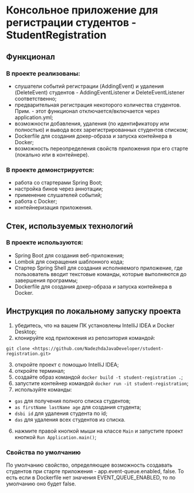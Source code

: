 # Консольное приложение для регистрации студентов - StudentRegistration

## Функционал

### В проекте реализованы:
- слушатели событий регистрации (AddingEvent) и удаления (DeleteEvent) студентов - AddingEventListener и DeleteEventListener соответственно;
- предварительная регистрация некоторого количества студентов. Прим. - этот функционал отключается/включается через application.yml;
- возможности добавления, удаления (по идентификатору или полностью) и вывода всех зарегистрированных студентов списком;
- Dockerfile для создания докер-образа и запуска контейнера в Docker;
- возможность переопределения свойств приложения при его старте (локально или в контейнере).

### В проекте демонстрируется:

- работа со стартерами Spring Boot;
- настройка бинов через аннотации;
- применение слушателей событий;
- работа с Docker;
- контейнеризация приложения.

## Стек, используемых технологий

### В проекте используются:

- Spring Boot для создания веб-приложения;
- Lombok для сокращения шаблонного кода;
- Стартер Spring Shell для создания исполняемого приложение, где пользователь вводит текстовые команды, которые выполняются до завершения программы;
- Dockerfile для создания докер-образа и запуска контейнера в Docker.

## Инструкция по локальному запуску проекта

1) убедитесь, что на вашем ПК установлены IntelliJ IDEA и Docker Desktop;
2) клонируйте код приложения из репозитория командой:
```
git clone <https://github.com/NadezhdaJavaDeveloper/student-registration.git>
```
3) откройте проект с помощью IntelliJ IDEA;
4) откройте терминал;
5) создайте образ командой `docker build -t student-registration .`;
6) запустите контейнер командой `docker run -it student-registration`;
7) используйте команды:
- `gas` для получения полного списка студентов;
- `as firstName lastName age` для создания студента;
- `dsbi id` для удаления студента по id;
- `das` для удаления всех студентов из списка.

6) нажмите правой кнопкой мыши на классе `Main` и запустите проект кнопкой `Run Application.main()`;


### Свойства по умолчанию

По умолчанию свойство, определяющее возможность создавать студентов при старте приложения - app.event-queue.enabled, false.
То есть если в Dockerfile нет значения EVENT_QUEUE_ENABLED, то по умолчанию оно будет false.
